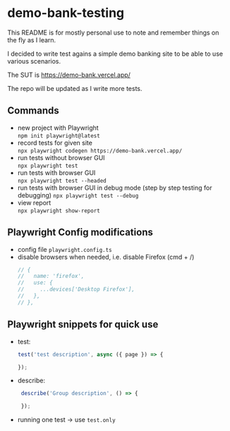 # demo-bank-testing

This README is for mostly personal use to note and remember things on the fly as I learn.

I decided to write test agains a simple demo banking site to be able to use various scenarios.

The SUT is https://demo-bank.vercel.app/

The repo will be updated as I write more tests.

## Commands
- new project with Playwright  
`npm init playwright@latest`
- record tests for given site  
`npx playwright codegen https://demo-bank.vercel.app/`
- run tests without browser GUI  
`npx playwright test`
- run tests with browser GUI  
`npx playwright test --headed`
- run tests with browser GUI in debug mode (step by step testing for debugging) 
`npx playwright test --debug`
- view report  
`npx playwright show-report`

## Playwright Config modifications
- config file `playwright.config.ts`
- disable browsers when needed, i.e. disable Firefox (cmd + /)
    ```javascript
    // {
    //   name: 'firefox',
    //   use: {
    //     ...devices['Desktop Firefox'],
    //   },
    // },
    ```
## Playwright snippets for quick use
- test:
    ```javascript
    test('test description', async ({ page }) => {
    
    });
    ```
- describe:
    ```javascript
     describe('Group description', () => {

     });
    ```
- running one test -> use `test.only`
